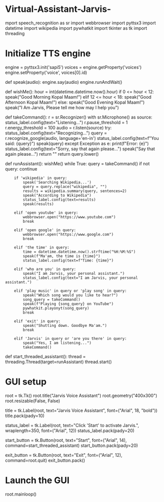 # Virtual-Assistant-Jarvis-
mport speech_recognition as sr
import webbrowser
import pyttsx3
import datetime
import wikipedia
import pywhatkit
import tkinter as tk
import threading

# Initialize TTS engine
engine = pyttsx3.init('sapi5')
voices = engine.getProperty('voices')
engine.setProperty('voice', voices[0].id)

def speak(audio):
    engine.say(audio)
    engine.runAndWait()

def wishMe():
    hour = int(datetime.datetime.now().hour)
    if 0 <= hour < 12:
        speak("Good Morning Kopal Maam!")
    elif 12 <= hour < 18:
        speak("Good Afternoon Kopal Maam!")
    else:
        speak("Good Evening Kopal Maam!")
    speak("I Am Jarvis, Please tell me how may I help you")

def takeCommand():
    r = sr.Recognizer()
    with sr.Microphone() as source:
        status_label.config(text="Listening...")
        r.pause_threshold = 1
        r.energy_threshold = 100
        audio = r.listen(source)
    try:
        status_label.config(text="Recognizing...")
        query = r.recognize_google(audio, language='en-in')
        status_label.config(text=f"You said: {query}")
        speak(query)
    except Exception as e:
        print(f"Error: {e}")
        status_label.config(text="Sorry, say that again please...")
        speak("Say that again please...")
        return ""
    return query.lower()

def runAssistant():
    wishMe()
    while True:
        query = takeCommand()
        if not query:
            continue

        if 'wikipedia' in query:
            speak('Searching Wikipedia...')
            query = query.replace("wikipedia", "")
            results = wikipedia.summary(query, sentences=2)
            speak("According to Wikipedia")
            status_label.config(text=results)
            speak(results)

        elif 'open youtube' in query:
            webbrowser.open("https://www.youtube.com")
            break

        elif 'open google' in query:
            webbrowser.open("https://www.google.com")
            break

        elif 'the time' in query:
            time = datetime.datetime.now().strftime("%H:%M:%S")
            speak(f"Ma'am, the time is {time}")
            status_label.config(text=f"Time: {time}")

        elif 'who are you' in query:
            speak("I am Jarvis, your personal assistant.")
            status_label.config(text="I am Jarvis, your personal assistant.")

        elif 'play music' in query or 'play song' in query:
            speak("Which song would you like to hear?")
            song_query = takeCommand()
            speak(f"Playing {song_query} on YouTube")
            pywhatkit.playonyt(song_query)
            break

        elif 'exit' in query:
            speak("Shutting down. Goodbye Ma'am.")
            break

        elif 'Jarvis' in query or 'are you there' in query:
            speak("Yes, I am listening...")
            takeCommand()

def start_threaded_assistant():
    thread = threading.Thread(target=runAssistant)
    thread.start()

# GUI setup
root = tk.Tk()
root.title("Jarvis Voice Assistant")
root.geometry("400x300")
root.resizable(False, False)

title = tk.Label(root, text="Jarvis Voice Assistant", font=("Arial", 18, "bold"))
title.pack(pady=10)

status_label = tk.Label(root, text="Click 'Start' to activate Jarvis.", wraplength=350, font=("Arial", 12))
status_label.pack(pady=20)

start_button = tk.Button(root, text="Start", font=("Arial", 14), command=start_threaded_assistant)
start_button.pack(pady=20)

exit_button = tk.Button(root, text="Exit", font=("Arial", 12), command=root.quit)
exit_button.pack()

# Launch the GUI
root.mainloop()
